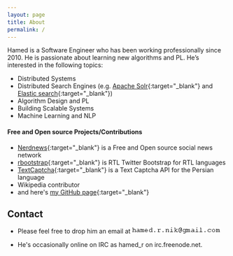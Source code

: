 ```yaml
---
layout: page
title: About
permalink: /
---
```


Hamed is a Software Engineer who has been working professionally since 2010. He is passionate about learning new algorithms and PL. He’s interested in the following topics:

* Distributed Systems
* Distributed Search Engines (e.g. [Apache Solr](https://lucene.apache.org/solr/){:target="_blank"} and [Elastic search](https://www.elastic.co/products/elasticsearch){:target="_blank"})
* Algorithm Design and PL
* Building Scalable Systems
* Machine Learning and NLP

#### Free and Open source Projects/Contributions
* [Nerdnews](https://github.com/jnaqsh/nerdnews){:target="_blank"} is a Free and Open source social news network
* [rbootstrap](https://github.com/jnaqsh/bootstrap){:target="_blank"} is RTL Twitter Bootstrap for RTL languages
* [TextCaptcha](https://github.com/jnaqsh/farsi_textcaptcha){:target="_blank"} is a Text Captcha API for the Persian language
* Wikipedia contributor
* and here's [my GitHub page](https://github.com/hamedrnik){:target="_blank"}

## Contact
* Please feel free to drop him an email at ![alt text](/images/hamed.png "Hamed R. Nik")

* He's occasionally online on IRC as hamed_r on irc.freenode.net.
